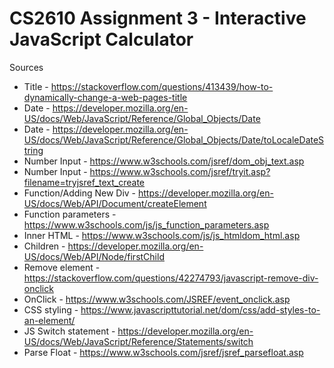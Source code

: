 # CS2610 Assignment 3 - Interactive JavaScript Calculator

Sources
* Title - https://stackoverflow.com/questions/413439/how-to-dynamically-change-a-web-pages-title
* Date - https://developer.mozilla.org/en-US/docs/Web/JavaScript/Reference/Global_Objects/Date
* Date - https://developer.mozilla.org/en-US/docs/Web/JavaScript/Reference/Global_Objects/Date/toLocaleDateString
* Number Input - https://www.w3schools.com/jsref/dom_obj_text.asp
* Number Input - https://www.w3schools.com/jsref/tryit.asp?filename=tryjsref_text_create
* Function/Adding New Div - https://developer.mozilla.org/en-US/docs/Web/API/Document/createElement
* Function parameters - https://www.w3schools.com/js/js_function_parameters.asp
* Inner HTML - https://www.w3schools.com/js/js_htmldom_html.asp
* Children - https://developer.mozilla.org/en-US/docs/Web/API/Node/firstChild
* Remove element - https://stackoverflow.com/questions/42274793/javascript-remove-div-onclick
* OnClick - https://www.w3schools.com/JSREF/event_onclick.asp
* CSS styling - https://www.javascripttutorial.net/dom/css/add-styles-to-an-element/
* JS Switch statement - https://developer.mozilla.org/en-US/docs/Web/JavaScript/Reference/Statements/switch
* Parse Float - https://www.w3schools.com/jsref/jsref_parsefloat.asp